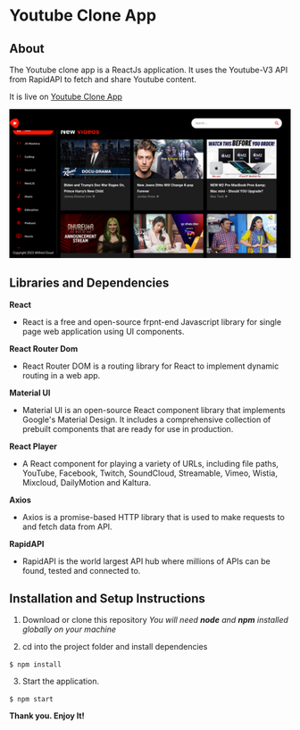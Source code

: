 # Youtube Clone App

## About
The Youtube clone app is a ReactJs application. It uses the Youtube-V3 API from RapidAPI to fetch and share Youtube content.

It is live on [Youtube Clone App](https://youtube-wc.netlify.app/)

![Youtube Clone Application](Youtube-Clone.png)

## Libraries and Dependencies

**React**
- React is a free and open-source frpnt-end Javascript library for single page web application using UI components.

**React Router Dom**
- React Router DOM is a routing library for React to implement dynamic routing in a web app. 

**Material UI**
- Material UI is an open-source React component library that implements Google's Material Design. It includes a comprehensive collection of prebuilt components that are ready for use in production.

**React Player**
- A React component for playing a variety of URLs, including file paths, YouTube, Facebook, Twitch, SoundCloud, Streamable, Vimeo, Wistia, Mixcloud, DailyMotion and Kaltura.

**Axios**
- Axios is a promise-based HTTP library that is used to make requests to and fetch data from  API.

**RapidAPI**
- RapidAPI is the world largest API hub where millions of APIs can be found, tested and connected to.


## Installation and Setup Instructions

1. Download or clone this repository 
   *You will need **node** and **npm** installed globally on your machine*

2. cd into the project folder and install dependencies

  `$ npm install`

3. Start the application.
  
  `$ npm start`

**Thank you. Enjoy It!**





